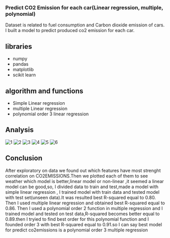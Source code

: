 ###	Predict CO2 Emission for each car(Linear regression, multiple, polynomial)
Dataset is related to fuel consumption and Carbon dioxide emission of cars. I built a model to predict produced co2 emission for each car.
## libraries
- numpy
- pandas
- matplotlib
- scikit learn
## algorithm and functions
- Simple Linear regression
- multiple Linear regression
- polynomial order 3 linear regression
## Analysis
![1](https://user-images.githubusercontent.com/56628918/87323327-ecc93c00-c52e-11ea-9252-53ae9877c621.png)
![2](https://user-images.githubusercontent.com/56628918/87323433-09657400-c52f-11ea-9dc9-cdf52217a162.png)
![3](https://user-images.githubusercontent.com/56628918/87323459-15e9cc80-c52f-11ea-9083-0c818e6f762a.png)
![4](https://user-images.githubusercontent.com/56628918/87323488-21d58e80-c52f-11ea-9c34-bfc51722728d.png)
![5](https://user-images.githubusercontent.com/56628918/87323535-33b73180-c52f-11ea-8d8f-33ee13b2c167.png)
![6](https://user-images.githubusercontent.com/56628918/87323568-3d409980-c52f-11ea-8f41-2c2261529157.png)

## Conclusion
After exploratory on data we found out which features have most strenght correlation on CO2EMISSIONS.Then we plotted each of them to see weather which model is better,linear model or non-linear ,it seemed a linear model can be good,so, I divided data to train and test,made a model with simple linear regression , I trained model with train data and tested model with test set(unseen data).It was resulted best R-squared equal to 0.80. Then I used multiple linear regression and obtained best R-squared equal to 0.86. Then I used a polynomial order 2 function in multiple regression and I trained model and tested on test data,R-squared becomes better equal to 0.89.then I tryied to find best order for this polynomial function and I founded order 3 with best R-squared equal to 0.91.so I can say best model for predict co2emissions is a polynomial order 3 multiple regression
